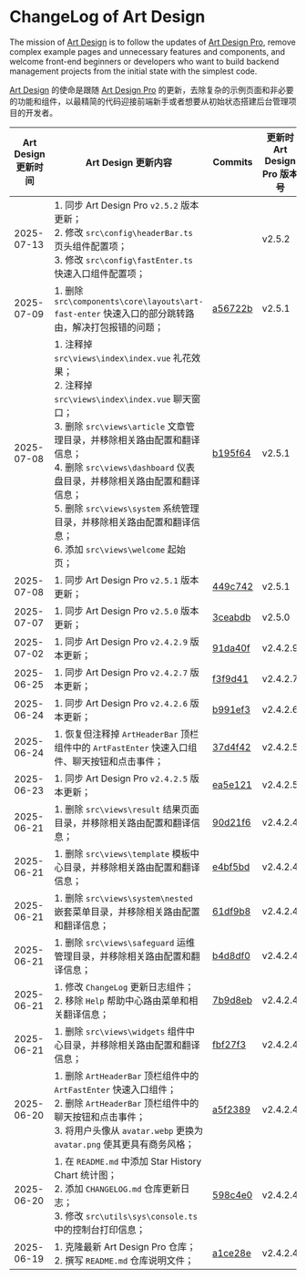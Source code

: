# ChangeLog of Art Design

The mission of [Art Design](https://github.com/Barry-Flynn/art-design) is to follow the updates of [Art Design Pro](https://github.com/Daymychen/art-design-pro), remove complex example pages and unnecessary features and components, and welcome front-end beginners or developers who want to build backend management projects from the initial state with the simplest code.

[Art Design](https://github.com/Barry-Flynn/art-design) 的使命是跟随 [Art Design Pro](https://github.com/Daymychen/art-design-pro) 的更新，去除复杂的示例页面和非必要的功能和组件，以最精简的代码迎接前端新手或者想要从初始状态搭建后台管理项目的开发者。

| Art Design 更新时间 | Art Design 更新内容 | Commits | 更新时 Art Design Pro 版本号 |
| --- | --- | --- | --- |
| 2025-07-13 | 1. 同步 Art Design Pro `v2.5.2` 版本更新；<br />2. 修改 `src\config\headerBar.ts` 页头组件配置项；<br />3. 修改 `src\config\fastEnter.ts` 快速入口组件配置项； |  | v2.5.2 |
| 2025-07-09 | 1. 删除 `src\components\core\layouts\art-fast-enter` 快速入口的部分跳转路由，解决打包报错的问题； | [a56722b](https://github.com/Barry-Flynn/art-design/commit/a56722b421060f9768e60f22a567921b941f09b1) | v2.5.1 |
| 2025-07-08 | 1. 注释掉 `src\views\index\index.vue` 礼花效果；<br />2. 注释掉 `src\views\index\index.vue` 聊天窗口；<br />3. 删除 `src\views\article` 文章管理目录，并移除相关路由配置和翻译信息；<br />4. 删除 `src\views\dashboard` 仪表盘目录，并移除相关路由配置和翻译信息；<br />5. 删除 `src\views\system` 系统管理目录，并移除相关路由配置和翻译信息；<br />6. 添加 `src\views\welcome` 起始页； | [b195f64](https://github.com/Barry-Flynn/art-design/commit/b195f64a6d0a79d37adbba6f31f6547468baf880) | v2.5.1 |
| 2025-07-08 | 1. 同步 Art Design Pro `v2.5.1` 版本更新； | [449c742](https://github.com/Barry-Flynn/art-design/commit/449c7424e4e708272537c780d986d97d31ed0ece) | v2.5.1 |
| 2025-07-07 | 1. 同步 Art Design Pro `v2.5.0` 版本更新； | [3ceabdb](https://github.com/Barry-Flynn/art-design/commit/3ceabdbf5022dbef142881be0e74e3b5b5ca636f) | v2.5.0 |
| 2025-07-02 | 1. 同步 Art Design Pro `v2.4.2.9` 版本更新； | [91da40f](https://github.com/Barry-Flynn/art-design/commit/91da40f0022ce17861069e131da2c50ae7c8e1de) | v2.4.2.9 |
| 2025-06-25 | 1. 同步 Art Design Pro `v2.4.2.7` 版本更新； | [f3f9d41](https://github.com/Barry-Flynn/art-design/commit/f3f9d41f0a48aadf76e539feb9cbef9b45c9bb6f) | v2.4.2.7 |
| 2025-06-24 | 1. 同步 Art Design Pro `v2.4.2.6` 版本更新； | [b991ef3](https://github.com/Barry-Flynn/art-design/commit/b991ef38e55b9b35f9718dcd036869373f61468c) | v2.4.2.6 |
| 2025-06-24 | 1. 恢复但注释掉 `ArtHeaderBar` 顶栏组件中的 `ArtFastEnter` 快速入口组件、聊天按钮和点击事件； | [37d4f42](https://github.com/Barry-Flynn/art-design/commit/37d4f424c0ac4cb1ccd5f696b667116239457afa) | v2.4.2.5 |
| 2025-06-23 | 1. 同步 Art Design Pro `v2.4.2.5` 版本更新； | [ea5e121](https://github.com/Barry-Flynn/art-design/commit/ea5e121ead96532c4f8fa5e49a3d2b6958aa9973) | v2.4.2.5 |
| 2025-06-21 | 1. 删除 `src\views\result` 结果页面目录，并移除相关路由配置和翻译信息； | [90d21f6](https://github.com/Barry-Flynn/art-design/commit/90d21f6e5a4c7352a7cd291b04fd3d60b65daabf) | v2.4.2.4 |
| 2025-06-21 | 1. 删除 `src\views\template` 模板中心目录，并移除相关路由配置和翻译信息； | [e4bf5bd](https://github.com/Barry-Flynn/art-design/commit/e4bf5bd44616be5ec8000792fb502ccdc6c2c2f4) | v2.4.2.4 |
| 2025-06-21 | 1. 删除 `src\views\system\nested` 嵌套菜单目录，并移除相关路由配置和翻译信息； | [61df9b8](https://github.com/Barry-Flynn/art-design/commit/61df9b86edd0bf7b4b4e966e48bcb1b500301da9) | v2.4.2.4 |
| 2025-06-21 | 1. 删除 `src\views\safeguard` 运维管理目录，并移除相关路由配置和翻译信息； | [b4d8df0](https://github.com/Barry-Flynn/art-design/commit/b4d8df0d6a8c5b1f0413d384fb05087f27cefa68) | v2.4.2.4 |
| 2025-06-21 | 1. 修改 `ChangeLog` 更新日志组件；<br />2. 移除 `Help` 帮助中心路由菜单和相关翻译信息； | [7b9d8eb](https://github.com/Barry-Flynn/art-design/commit/7b9d8eb5116115db29baf84d25c0be8273972470) | v2.4.2.4 |
| 2025-06-21 | 1. 删除 `src\views\widgets` 组件中心目录，并移除相关路由配置和翻译信息； | [fbf27f3](https://github.com/Barry-Flynn/art-design/commit/fbf27f360b0785ce3eae17d5aab0c5fef62b808c) | v2.4.2.4 |
| 2025-06-20 | 1. 删除 `ArtHeaderBar` 顶栏组件中的 `ArtFastEnter` 快速入口组件；<br />2. 删除 `ArtHeaderBar` 顶栏组件中的聊天按钮和点击事件；<br />3. 将用户头像从 `avatar.webp` 更换为 `avatar.png` 使其更具有商务风格； | [a5f2389](https://github.com/Barry-Flynn/art-design/commit/a5f2389737738a62adf4e22f556c65b2e8a0b8eb) | v2.4.2.4 |
| 2025-06-20 | 1. 在 `README.md` 中添加 Star History Chart 统计图；<br />2. 添加 `CHANGELOG.md` 仓库更新日志；<br />3. 修改 `src\utils\sys\console.ts` 中的控制台打印信息； | [598c4e0](https://github.com/Barry-Flynn/art-design/commit/598c4e0ff3207d5ed8ab6a711e034b2422abe521) | v2.4.2.4 |
| 2025-06-19 | 1. 克隆最新 Art Design Pro 仓库；<br />2. 撰写 `README.md` 仓库说明文件； | [a1ce28e](https://github.com/Barry-Flynn/art-design/commit/a1ce28ed819597ea85ce2028065416e331e6577c) | v2.4.2.4 |
